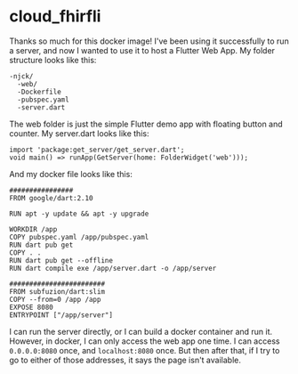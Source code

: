 # cloud_fhirfli

Thanks so much for this docker image! I've been using it successfully to run a server, and now I wanted to use it to host a Flutter Web App. My folder structure looks like this:
```
-njck/
  -web/
  -Dockerfile
  -pubspec.yaml
  -server.dart
```
The web folder is just the simple Flutter demo app with floating button and counter. My server.dart looks like this:
```
import 'package:get_server/get_server.dart';
void main() => runApp(GetServer(home: FolderWidget('web')));
```
And my docker file looks like this:
```
################
FROM google/dart:2.10

RUN apt -y update && apt -y upgrade

WORKDIR /app
COPY pubspec.yaml /app/pubspec.yaml
RUN dart pub get
COPY . .
RUN dart pub get --offline
RUN dart compile exe /app/server.dart -o /app/server

########################
FROM subfuzion/dart:slim
COPY --from=0 /app /app
EXPOSE 8080
ENTRYPOINT ["/app/server"]
```
I can run the server directly, or I can build a docker container and run it. However, in docker, I can only access the web app one time. I can access ```0.0.0.0:8080``` once, and ```localhost:8080``` once. But then after that, if I try to go to either of those addresses, it says the page isn't available.